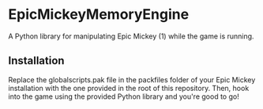 # EpicMickeyMemoryEngine
 A Python library for manipulating Epic Mickey (1) while the game is running.

## Installation

Replace the globalscripts.pak file in the packfiles folder of your Epic Mickey installation with the one provided in the root of this repository. Then, hook into the game using the provided Python library and you're good to go!